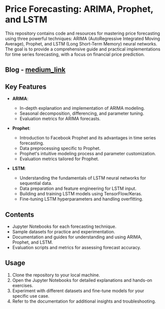# Price Forecasting: ARIMA, Prophet, and LSTM

This repository contains code and resources for mastering price forecasting using three powerful techniques: ARIMA (AutoRegressive Integrated Moving Average), Prophet, and LSTM (Long Short-Term Memory) neural networks. The goal is to provide a comprehensive guide and practical implementations for time series forecasting, with a focus on financial price prediction.

## Blog - [medium_link](https://medium.com/@akash.hiremath25/mastering-price-forecasting-arima-prophet-and-lstm-explained-6deea95668c6)

## Key Features

- **ARIMA**:
  - In-depth explanation and implementation of ARIMA modeling.
  - Seasonal decomposition, differencing, and parameter tuning.
  - Evaluation metrics for ARIMA forecasts.

- **Prophet**:
  - Introduction to Facebook Prophet and its advantages in time series forecasting.
  - Data preprocessing specific to Prophet.
  - Prophet's intuitive modeling process and parameter customization.
  - Evaluation metrics tailored for Prophet.

- **LSTM**:
  - Understanding the fundamentals of LSTM neural networks for sequential data.
  - Data preparation and feature engineering for LSTM input.
  - Building and training LSTM models using TensorFlow/Keras.
  - Fine-tuning LSTM hyperparameters and handling overfitting.

## Contents

- Jupyter Notebooks for each forecasting technique.
- Sample datasets for practice and experimentation.
- Documentation and guides for understanding and using ARIMA, Prophet, and LSTM.
- Evaluation scripts and metrics for assessing forecast accuracy.

## Usage

1. Clone the repository to your local machine.
2. Open the Jupyter Notebooks for detailed explanations and hands-on exercises.
3. Experiment with different datasets and fine-tune models for your specific use case.
4. Refer to the documentation for additional insights and troubleshooting.
